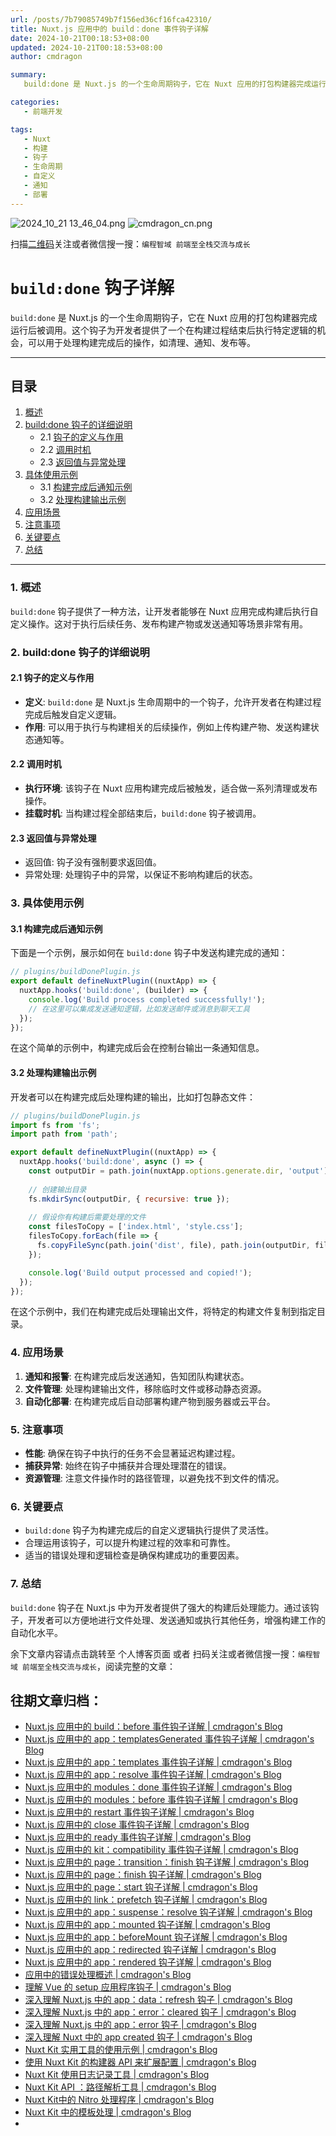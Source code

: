 ```yaml
---
url: /posts/7b79085749b7f156ed36cf16fca42310/
title: Nuxt.js 应用中的 build：done 事件钩子详解
date: 2024-10-21T00:18:53+08:00
updated: 2024-10-21T00:18:53+08:00
author: cmdragon

summary:
   build:done 是 Nuxt.js 的一个生命周期钩子，它在 Nuxt 应用的打包构建器完成运行后被调用。这个钩子为开发者提供了一个在构建过程结束后执行特定逻辑的机会，可以用于处理构建完成后的操作，如清理、通知、发布等。

categories:
   - 前端开发

tags:
   - Nuxt
   - 构建
   - 钩子
   - 生命周期
   - 自定义
   - 通知
   - 部署
---
```


<img src="/images/2024_10_21 13_46_04.png" title="2024_10_21 13_46_04.png" alt="2024_10_21 13_46_04.png"/>

<img src="https://api2.cmdragon.cn/upload/cmder/20250304_012821924.jpg" title="cmdragon_cn.png" alt="cmdragon_cn.png"/>


扫描[二维码](https://api2.cmdragon.cn/upload/cmder/20250304_012821924.jpg)关注或者微信搜一搜：`编程智域 前端至全栈交流与成长`

# `build:done` 钩子详解

`build:done` 是 Nuxt.js 的一个生命周期钩子，它在 Nuxt 应用的打包构建器完成运行后被调用。这个钩子为开发者提供了一个在构建过程结束后执行特定逻辑的机会，可以用于处理构建完成后的操作，如清理、通知、发布等。

---

## 目录

1. [概述](#1-概述)
2. [build:done 钩子的详细说明](#2-builddone-钩子的详细说明)
   - 2.1 [钩子的定义与作用](#21-钩子的定义与作用)
   - 2.2 [调用时机](#22-调用时机)
   - 2.3 [返回值与异常处理](#23-返回值与异常处理)
3. [具体使用示例](#3-具体使用示例)
   - 3.1 [构建完成后通知示例](#31-构建完成后通知示例)
   - 3.2 [处理构建输出示例](#32-处理构建输出示例)
4. [应用场景](#4-应用场景)
5. [注意事项](#5-注意事项)
6. [关键要点](#6-关键要点)
7. [总结](#7-总结)

---

### 1. 概述

`build:done` 钩子提供了一种方法，让开发者能够在 Nuxt 应用完成构建后执行自定义操作。这对于执行后续任务、发布构建产物或发送通知等场景非常有用。

### 2. build:done 钩子的详细说明

#### 2.1 钩子的定义与作用

- **定义**: `build:done` 是 Nuxt.js 生命周期中的一个钩子，允许开发者在构建过程完成后触发自定义逻辑。
- **作用**: 可以用于执行与构建相关的后续操作，例如上传构建产物、发送构建状态通知等。

#### 2.2 调用时机

- **执行环境**: 该钩子在 Nuxt 应用构建完成后被触发，适合做一系列清理或发布操作。
- **挂载时机**: 当构建过程全部结束后，`build:done` 钩子被调用。

#### 2.3 返回值与异常处理

- 返回值: 钩子没有强制要求返回值。
- 异常处理: 处理钩子中的异常，以保证不影响构建后的状态。

### 3. 具体使用示例

#### 3.1 构建完成后通知示例

下面是一个示例，展示如何在 `build:done` 钩子中发送构建完成的通知：

```javascript
// plugins/buildDonePlugin.js
export default defineNuxtPlugin((nuxtApp) => {
  nuxtApp.hooks('build:done', (builder) => {
    console.log('Build process completed successfully!');
    // 在这里可以集成发送通知逻辑，比如发送邮件或消息到聊天工具
  });
});
```

在这个简单的示例中，构建完成后会在控制台输出一条通知信息。

#### 3.2 处理构建输出示例

开发者可以在构建完成后处理构建的输出，比如打包静态文件：

```javascript
// plugins/buildDonePlugin.js
import fs from 'fs';
import path from 'path';

export default defineNuxtPlugin((nuxtApp) => {
  nuxtApp.hooks('build:done', async () => {
    const outputDir = path.join(nuxtApp.options.generate.dir, 'output');
    
    // 创建输出目录
    fs.mkdirSync(outputDir, { recursive: true });
    
    // 假设你有构建后需要处理的文件
    const filesToCopy = ['index.html', 'style.css'];
    filesToCopy.forEach(file => {
      fs.copyFileSync(path.join('dist', file), path.join(outputDir, file));
    });

    console.log('Build output processed and copied!');
  });
});
```

在这个示例中，我们在构建完成后处理输出文件，将特定的构建文件复制到指定目录。

### 4. 应用场景

1. **通知和报警**: 在构建完成后发送通知，告知团队构建状态。
2. **文件管理**: 处理构建输出文件，移除临时文件或移动静态资源。
3. **自动化部署**: 在构建完成后自动部署构建产物到服务器或云平台。

### 5. 注意事项

- **性能**: 确保在钩子中执行的任务不会显著延迟构建过程。
- **捕获异常**: 始终在钩子中捕获并合理处理潜在的错误。
- **资源管理**: 注意文件操作时的路径管理，以避免找不到文件的情况。

### 6. 关键要点

- `build:done` 钩子为构建完成后的自定义逻辑执行提供了灵活性。
- 合理运用该钩子，可以提升构建过程的效率和可靠性。
- 适当的错误处理和逻辑检查是确保构建成功的重要因素。

### 7. 总结

`build:done` 钩子在 Nuxt.js 中为开发者提供了强大的构建后处理能力。通过该钩子，开发者可以方便地进行文件处理、发送通知或执行其他任务，增强构建工作的自动化水平。

余下文章内容请点击跳转至 个人博客页面 或者 扫码关注或者微信搜一搜：`编程智域 前端至全栈交流与成长`，阅读完整的文章：

## 往期文章归档：

- [Nuxt.js 应用中的 build：before 事件钩子详解 | cmdragon's Blog](https://blog.cmdragon.cn/posts/81e5857d6d3ff5e375f0f6734e25daac/)
- [Nuxt.js 应用中的 app：templatesGenerated 事件钩子详解 | cmdragon's Blog](https://blog.cmdragon.cn/posts/3c565b88d4290c513e7c55ef934ec509/)
- [Nuxt.js 应用中的 app：templates 事件钩子详解 | cmdragon's Blog](https://blog.cmdragon.cn/posts/628fd1621bd298e33c2182dc18d36ea8/)
- [Nuxt.js 应用中的 app：resolve 事件钩子详解 | cmdragon's Blog](https://blog.cmdragon.cn/posts/dd9f1dcc573a828d78d2dc657b7d5c56/)
- [Nuxt.js 应用中的 modules：done 事件钩子详解 | cmdragon's Blog](https://blog.cmdragon.cn/posts/6427994cfc82edf8e740eb2b3edcead4/)
- [Nuxt.js 应用中的 modules：before 事件钩子详解 | cmdragon's Blog](https://blog.cmdragon.cn/posts/62721fbcf90812e7cb4f8192dad8c51b/)
- [Nuxt.js 应用中的 restart 事件钩子详解 | cmdragon's Blog](https://blog.cmdragon.cn/posts/b9f8b670ae04035bbe73a4e4e0ef26f1/)
- [Nuxt.js 应用中的 close 事件钩子详解 | cmdragon's Blog](https://blog.cmdragon.cn/posts/e16f122a2b0ff1157b75ce6cc609f9f1/)
- [Nuxt.js 应用中的 ready 事件钩子详解 | cmdragon's Blog](https://blog.cmdragon.cn/posts/bf27341c381e447f9e64e2d4e9b36db4/)
- [Nuxt.js 应用中的 kit：compatibility 事件钩子详解 | cmdragon's Blog](https://blog.cmdragon.cn/posts/5892994c55ef47a9af4acfc446d8e923/)
- [Nuxt.js 应用中的 page：transition：finish 钩子详解 | cmdragon's Blog](https://blog.cmdragon.cn/posts/b19fb081d695b4867066656e73740093/)
- [Nuxt.js 应用中的 page：finish 钩子详解 | cmdragon's Blog](https://blog.cmdragon.cn/posts/d86a35cfb808722da2a6383da93c4a16/)
- [Nuxt.js 应用中的 page：start 钩子详解 | cmdragon's Blog](https://blog.cmdragon.cn/posts/818748d467c0a22bfb87002939acb642/)
- [Nuxt.js 应用中的 link：prefetch 钩子详解 | cmdragon's Blog](https://blog.cmdragon.cn/posts/c9630bf715f84414f544802edae0e77a/)
- [Nuxt.js 应用中的 app：suspense：resolve 钩子详解 | cmdragon's Blog](https://blog.cmdragon.cn/posts/54de24a29ea32b400bc29f8b0b6a46b1/)
- [Nuxt.js 应用中的 app：mounted 钩子详解 | cmdragon's Blog](https://blog.cmdragon.cn/posts/0655a1f20f3c7d66e6b41c961df3103e/)
- [Nuxt.js 应用中的 app：beforeMount 钩子详解 | cmdragon's Blog](https://blog.cmdragon.cn/posts/a84be8813f0e28c0d673fcfc005a023e/)
- [Nuxt.js 应用中的 app：redirected 钩子详解 | cmdragon's Blog](https://blog.cmdragon.cn/posts/0a403b28ba9828265f24d658ed1d54d5/)
- [Nuxt.js 应用中的 app：rendered 钩子详解 | cmdragon's Blog](https://blog.cmdragon.cn/posts/ff851c9049725c29ffd402e2d1f008e2/)
- [应用中的错误处理概述 | cmdragon's Blog](https://blog.cmdragon.cn/posts/10c446738808a151ce640ad92307cece/)
- [理解 Vue 的 setup 应用程序钩子 | cmdragon's Blog](https://blog.cmdragon.cn/posts/6ed51fb844f1329c26155ff2a6ea4cd2/)
- [深入理解 Nuxt.js 中的 app：data：refresh 钩子 | cmdragon's Blog](https://blog.cmdragon.cn/posts/64d5872b7beb55312b9d4537c9366d2b/)
- [深入理解 Nuxt.js 中的 app：error：cleared 钩子 | cmdragon's Blog](https://blog.cmdragon.cn/posts/b77d43b884a1b04d68230c5963b5e15a/)
- [深入理解 Nuxt.js 中的 app：error 钩子 | cmdragon's Blog](https://blog.cmdragon.cn/posts/cb374534e888fe4a800e013eda896737/)
- [深入理解 Nuxt 中的 app created 钩子 | cmdragon's Blog](https://blog.cmdragon.cn/posts/1e03ef2ae917ee8f6e9c9e63cdb6174d/)
- [Nuxt Kit 实用工具的使用示例 | cmdragon's Blog](https://blog.cmdragon.cn/posts/da99cebfd9827341b9b542b233ed4a09/)
- [使用 Nuxt Kit 的构建器 API 来扩展配置 | cmdragon's Blog](https://blog.cmdragon.cn/posts/bdeb7bbd58b884c871d4a545bab57769/)
- [Nuxt Kit 使用日志记录工具 | cmdragon's Blog](https://blog.cmdragon.cn/posts/fab35b7214614128957a0da96b8705ed/)
- [Nuxt Kit API ：路径解析工具 | cmdragon's Blog](https://blog.cmdragon.cn/posts/68b1b6f9d726f331612d5dcf9dc96914/)
- [Nuxt Kit中的 Nitro 处理程序 | cmdragon's Blog](https://blog.cmdragon.cn/posts/d192f328c97955dd3e3ed3f1cb0c54fa/)
- [Nuxt Kit 中的模板处理 | cmdragon's Blog](https://blog.cmdragon.cn/posts/65413519c80ce2a292bf056178a0d195/)
-

